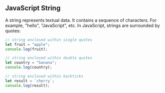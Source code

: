## JavaScript String

A string represents textual data. It contains a sequence of characters. For example, "hello", "JavaScript", etc. In JavaScript, strings are surrounded by quotes:

```js
// string enclosed within single quotes
let fruit = "apple";
console.log(fruit);

// string enclosed within double quotes
let country = "banana";
console.log(country);

// string enclosed within backticks
let result = `cherry`;
console.log(result);
```

